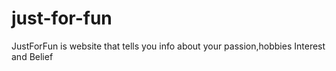 # just-for-fun
JustForFun is website that tells you info about your passion,hobbies Interest and Belief
